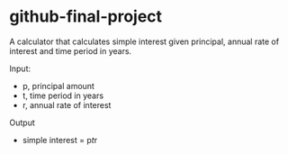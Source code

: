 # github-final-project

A calculator that calculates simple interest given principal, annual rate of interest and time period in years.

Input:
  * p, principal amount
  * t, time period in years
  * r, annual rate of interest

Output
  * simple interest = p*t*r
